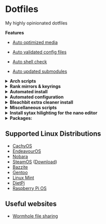 # Dotfiles

My highly opinionated dotfiles

**Features**

- [Auto optimized media](.github/workflows/image-optimizer.yml)

- [Auto validated config files](.github/workflows/config-validate.yml)

- [Auto shell check](.github/workflows/shellcheck.yml)

- [Auto updated submodules](.github/workflows/update-git-submopdules.yml)

<details>
<summary><b>Arch scripts</b></summary>

```bash
curl -fsSL https://raw.githubusercontent.com/Ven0m0/Linux-OS/refs/heads/main/Cachyos/Updates.sh | bash
```
```bash
curl -fsSL https://raw.githubusercontent.com/Ven0m0/Linux-OS/refs/heads/main/Cachyos/Clean.sh | bash
```
</details>
<details>
<summary><b>Rank mirrors & keyrings</b></summary>

```bash
curl -fsSL https://raw.githubusercontent.com/Ven0m0/Linux-OS/refs/heads/main/Cachyos/Rank.sh | bash
```

</details>
<details>
<summary><b>Automated install</b></summary>

```bash
curl -fsSL https://raw.githubusercontent.com/Ven0m0/Linux-OS/refs/heads/main/Cachyos/Scripts/Install.sh | bash
```

</details>

<details>
<summary><b>Automated configuration</b></summary>

```bash
curl -fsSL https://raw.githubusercontent.com/Ven0m0/Linux-OS/refs/heads/main/Cachyos/Scripts/AutoSetup.sh | bash
```

</details>
<details>
<summary><b>Bleachbit extra cleaner install</b></summary>

```bash
curl -fsSL https://raw.githubusercontent.com/Ven0m0/Linux-OS/refs/heads/main/Cachyos/Scripts/bleachbit.sh | bash
```

</details>
<details>
<summary><b>Miscellaneous scripts</b></summary>

```bash
curl -fsSL https://raw.githubusercontent.com/Ven0m0/Linux-OS/refs/heads/main/Cachyos/Rust/Strip-rust.sh | bash

curl -fsSL https://raw.githubusercontent.com/Ven0m0/Linux-OS/refs/heads/main/Cachyos/Debloat.sh | bash
```

</details>
<details>
<summary><b>Install sytax hilighting for the nano editor</b></summary>

https://github.com/scopatz/nanorc

```bash
curl https://raw.githubusercontent.com/scopatz/nanorc/master/install.sh | sh
```

Lite version (no overwriting existing ones)

```bash
curl -fsSL https://raw.githubusercontent.com/scopatz/nanorc/master/install.sh | sh -s -- -l
```
</details>
<details>
<summary><b>Packages:</b></summary>

* [Arch PKG](https://archlinux.org/packages)
* [AUR PKG](https://aur.archlinux.org)
* [Crates.io](https://crates.io)
* [FlatHub](https://flathub.org)
* [Lure.sh](https://lure.sh)
* [Basher](https://www.basher.it/package)
* [bpkg](https://bpkg.sh)


* [x-cmd](https://www.x-cmd.com)

  <details>
  <summary><b>Install x-cmd</b></summary>

  ```bash
  eval "$(curl https://get.x-cmd.com)"
  ```
  fish
  ```sh
  curl https://get.x-cmd.com | sh
  chmod +x $HOME/.x-cmd.root/bin/x-cmd && ./$HOME/.x-cmd.root/bin/x-cmd fish --setup
  ```
  </details>
</details>

## Supported Linux Distributions

* [CachyOS](https://cachyos.org)
* [EndeavourOS](https://endeavouros.com)
* [Nobara](https://nobaraproject.org)
* [SteamOS](https://store.steampowered.com/steamos/buildyourown) ([Download](https://store.steampowered.com/steamos/download/?ver=steamdeck&snr=))
* [Bazzite](https://bazzite.gg)
* [Gentoo](https://www.gentoo.org)
* [Linux Mint](https://linuxmint.com/)
* [DietPi](https://dietpi.com/)
* [Raspberry Pi OS](https://www.raspberrypi.com/software)

## Useful websites

- [Wormhole file sharing](https://wormhole.app)
